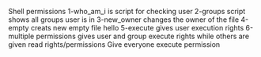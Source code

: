 Shell permissions
1-who_am_i is script for checking user
2-groups script shows all groups user is in
3-new_owner changes the owner of the file
4-empty creats new empty file hello
5-execute gives user execution rights
6-multiple permissions gives user and group execute rights while others are given read rights/permissions
Give everyone execute permission

